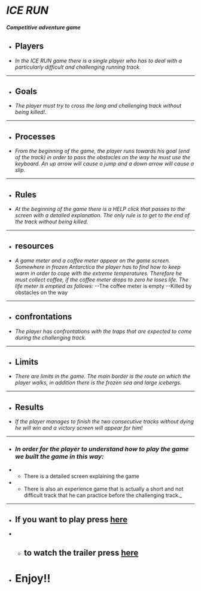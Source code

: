 # _ICE RUN_
##### Competitive adventure game

- ## Players
- _In the ICE RUN game there is a single player who has to deal with a particularly difficult and challenging running track._
---
- ## Goals
- _The player must try to cross the long and challenging track without being killed!._
---
- ## Processes
- _From the beginning of the game, the player runs towards his goal (end of the track) in order to pass the obstacles on the way he must use the keyboard.
An up arrow will cause a jump and a down arrow will cause a slip._
---
- ## Rules
- _At the beginning of the game there is a HELP click that passes to the screen with a detailed explanation.
The only rule is to get to the end of the track without being killed._
---
- ## resources
- _A game meter and a coffee meter appear on the game screen.
Somewhere in frozen Antarctica the player has to find how to keep warm in order to cope with the extreme temperatures.
Therefore he must collect coffee, if the coffee meter drops to zero he loses life.
The life meter is emptied as follows:_
--The coffee meter is empty
--Killed by obstacles on the way
---
- ## confrontations
- _The player has confrontations with the traps that are expected to come during the challenging track._
---
- ## Limits
- _There are limits in the game.
The main border is the route on which the player walks, in addition there is the frozen sea and large icebergs._
---
- ## Results
- _If the player manages to finish the two consecutive tracks without dying he will win and a victory screen will appear for him!_
---

- ### _In order for the player to understand how to play the game we built the game in this way:_
- - There is a detailed screen explaining the game
- - There is also an experience game that is actually a short and not difficult track that he can practice before the challenging track._

---
- ## If you want to play press [here](https://s-k-games.itch.io/icerun)
- - ## to watch the trailer press [here](https://www.youtube.com/watch?v=8AYw9JBX2zw)
- # Enjoy!! 
